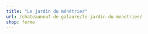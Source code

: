 ```yaml
---
title: "Le jardin du ménétrier"
url: /chateauneuf-de-galaure/le-jardin-du-menetrier/
shop: ferme
---
```

